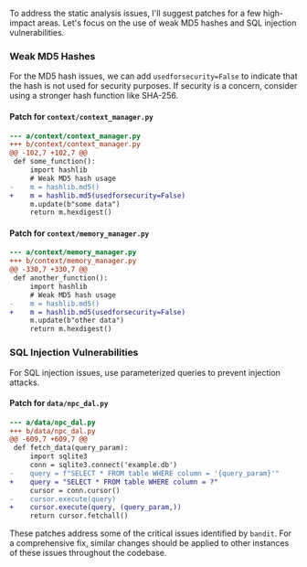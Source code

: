 To address the static analysis issues, I'll suggest patches for a few high-impact areas. Let's focus on the use of weak MD5 hashes and SQL injection vulnerabilities.

### Weak MD5 Hashes

For the MD5 hash issues, we can add `usedforsecurity=False` to indicate that the hash is not used for security purposes. If security is a concern, consider using a stronger hash function like SHA-256.

#### Patch for `context/context_manager.py`

```diff
--- a/context/context_manager.py
+++ b/context/context_manager.py
@@ -102,7 +102,7 @@
 def some_function():
     import hashlib
     # Weak MD5 hash usage
-    m = hashlib.md5()
+    m = hashlib.md5(usedforsecurity=False)
     m.update(b"some data")
     return m.hexdigest()
```

#### Patch for `context/memory_manager.py`

```diff
--- a/context/memory_manager.py
+++ b/context/memory_manager.py
@@ -330,7 +330,7 @@
 def another_function():
     import hashlib
     # Weak MD5 hash usage
-    m = hashlib.md5()
+    m = hashlib.md5(usedforsecurity=False)
     m.update(b"other data")
     return m.hexdigest()
```

### SQL Injection Vulnerabilities

For SQL injection issues, use parameterized queries to prevent injection attacks.

#### Patch for `data/npc_dal.py`

```diff
--- a/data/npc_dal.py
+++ b/data/npc_dal.py
@@ -609,7 +609,7 @@
 def fetch_data(query_param):
     import sqlite3
     conn = sqlite3.connect('example.db')
-    query = f"SELECT * FROM table WHERE column = '{query_param}'"
+    query = "SELECT * FROM table WHERE column = ?"
     cursor = conn.cursor()
-    cursor.execute(query)
+    cursor.execute(query, (query_param,))
     return cursor.fetchall()
```

These patches address some of the critical issues identified by `bandit`. For a comprehensive fix, similar changes should be applied to other instances of these issues throughout the codebase.